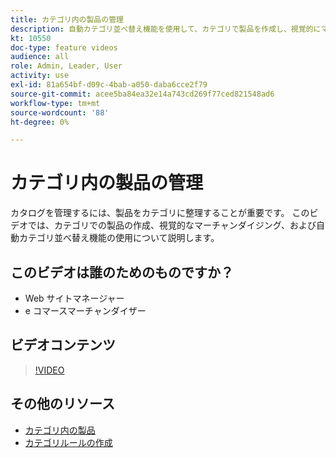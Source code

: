 ```yaml
---
title: カテゴリ内の製品の管理
description: 自動カテゴリ並べ替え機能を使用して、カテゴリで製品を作成し、視覚的にマーチャンダイジングする方法について説明します。
kt: 10550
doc-type: feature videos
audience: all
role: Admin, Leader, User
activity: use
exl-id: 81a654bf-d09c-4bab-a050-daba6cce2f79
source-git-commit: acee5ba84ea32e14a743cd269f77ced821548ad6
workflow-type: tm+mt
source-wordcount: '88'
ht-degree: 0%

---
```


# カテゴリ内の製品の管理

カタログを管理するには、製品をカテゴリに整理することが重要です。 このビデオでは、カテゴリでの製品の作成、視覚的なマーチャンダイジング、および自動カテゴリ並べ替え機能の使用について説明します。

## このビデオは誰のためのものですか？

- Web サイトマネージャー
- e コマースマーチャンダイザー

## ビデオコンテンツ

>[!VIDEO](https://video.tv.adobe.com/v/343747?quality=12&learn=on)

## その他のリソース

- [カテゴリ内の製品](https://docs.magento.com/user-guide/catalog/categories-category-products.html)
- [カテゴリルールの作成](https://docs.magento.com/user-guide/catalog/category-product-rules.html)
